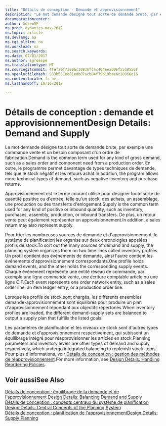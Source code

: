 ```yaml
---
title: "Détails de conception - Demande et approvisionnement"
description: "Le mot demande désigne tout sorte de demande brute, par exemple une commande vente et un besoin composant d'un ordre de fabrication. En outre, le programme permet davantage de types techniques de demande, tels que le stock négatif et les retours achat."
documentationcenter: 
author: SorenGP
ms.prod: dynamics-nav-2017
ms.topic: article
ms.devlang: na
ms.tgt_pltfrm: na
ms.workload: na
ms.search.keywords: 
ms.date: 07/01/2017
ms.author: sgroespe
ms.translationtype: HT
ms.sourcegitcommit: 4fefaef7380ac10836fcac404eea006f55d8556f
ms.openlocfilehash: 933b5518e81edb07acb84f79b19bae6c20966c16
ms.contentlocale: fr-be
ms.lasthandoff: 10/16/2017

---
```

# <a name="design-details-demand-and-supply"></a><span data-ttu-id="84aff-104">Détails de conception : demande et approvisionnement</span><span class="sxs-lookup"><span data-stu-id="84aff-104">Design Details: Demand and Supply</span></span>
<span data-ttu-id="84aff-105">Le mot demande désigne tout sorte de demande brute, par exemple une commande vente et un besoin composant d'un ordre de fabrication.</span><span class="sxs-lookup"><span data-stu-id="84aff-105">Demand is the common term used for any kind of gross demand, such as a sales order and component need from a production order.</span></span> <span data-ttu-id="84aff-106">En outre, le programme permet davantage de types techniques de demande, tels que le stock négatif et les retours achat.</span><span class="sxs-lookup"><span data-stu-id="84aff-106">In addition, the program allows more technical types of demand, such as negative inventory and purchase returns.</span></span>  
  
 <span data-ttu-id="84aff-107">Approvisionnement est le terme courant utilisé pour désigner toute sorte de quantité positive ou d'entrée, telle qu'un stock, des achats, un assemblage, une production ou des transferts d'enlogement.</span><span class="sxs-lookup"><span data-stu-id="84aff-107">Supply is the common term used for any kind of positive or inbound quantity, such as inventory, purchases, assembly, production, or inbound transfers.</span></span> <span data-ttu-id="84aff-108">De plus, un retour vente peut également représenter un approvisionnement.</span><span class="sxs-lookup"><span data-stu-id="84aff-108">In addition, a sales return may also represent supply.</span></span>  
  
 <span data-ttu-id="84aff-109">Pour trier les nombreuses sources de demande et d'approvisionnement, le système de planification les organise sur deux chronologies appelées profils de stock.</span><span class="sxs-lookup"><span data-stu-id="84aff-109">To sort out the many sources of demand and supply, the planning system organizes them on two time lines called inventory profiles.</span></span> <span data-ttu-id="84aff-110">Un profil contient des événements de demande, ainsi l'autre contient les événements d'approvisionnement correspondants.</span><span class="sxs-lookup"><span data-stu-id="84aff-110">One profile holds demand events, and the other holds the corresponding supply events.</span></span> <span data-ttu-id="84aff-111">Chaque événement représente une entité réseau de commande, par exemple une ligne commande vente, une écriture comptable article ou une ligne O.F.</span><span class="sxs-lookup"><span data-stu-id="84aff-111">Each event represents one order network entity, such as a sales order line, an item ledger entry, or a production order line.</span></span>  
  
 <span data-ttu-id="84aff-112">Lorsque les profils de stock sont chargés, les différents ensembles demande-approvisionnement sont équilibrés pour produire un plan d'approvisionnement répondant aux objectifs répertoriés.</span><span class="sxs-lookup"><span data-stu-id="84aff-112">When inventory profiles are loaded, the different demand-supply sets are balanced to output a supply plan that fulfills the listed goals.</span></span>  
  
 <span data-ttu-id="84aff-113">Les paramètres de planification et les niveaux de stock sont d'autres types de demande et d'approvisionnement respectivement, qui subissent un équilibrage intégré pour réapprovisionner les articles en stock.</span><span class="sxs-lookup"><span data-stu-id="84aff-113">Planning parameters and inventory levels are other types of demand and supply respectively, which undergo integrated balancing to replenish stock items.</span></span> <span data-ttu-id="84aff-114">Pour plus d'informations, voir [Détails de conception : gestion des méthodes de réapprovisionnement](design-details-handling-reordering-policies.md).</span><span class="sxs-lookup"><span data-stu-id="84aff-114">For more information, see [Design Details: Handling Reordering Policies](design-details-handling-reordering-policies.md).</span></span>  
  
## <a name="see-also"></a><span data-ttu-id="84aff-115">Voir aussi</span><span class="sxs-lookup"><span data-stu-id="84aff-115">See Also</span></span>  
 <span data-ttu-id="84aff-116">[Détails de conception : équilibrage de la demande et de l'approvisionnement](design-details-balancing-demand-and-supply.md) </span><span class="sxs-lookup"><span data-stu-id="84aff-116">[Design Details: Balancing Demand and Supply](design-details-balancing-demand-and-supply.md) </span></span>  
 <span data-ttu-id="84aff-117">[Détails de conception : concepts centraux du système de planification](design-details-central-concepts-of-the-planning-system.md) </span><span class="sxs-lookup"><span data-stu-id="84aff-117">[Design Details: Central Concepts of the Planning System](design-details-central-concepts-of-the-planning-system.md) </span></span>  
 [<span data-ttu-id="84aff-118">Détails de conception : planification de l'approvisionnement</span><span class="sxs-lookup"><span data-stu-id="84aff-118">Design Details: Supply Planning</span></span>](design-details-supply-planning.md)
